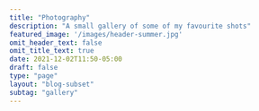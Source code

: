 ```yaml
---
title: "Photography"
description: "A small gallery of some of my favourite shots"
featured_image: '/images/header-summer.jpg'
omit_header_text: false
omit_title_text: true
date: 2021-12-02T11:50-05:00
draft: false
type: "page"
layout: "blog-subset"
subtag: "gallery"
---
```

